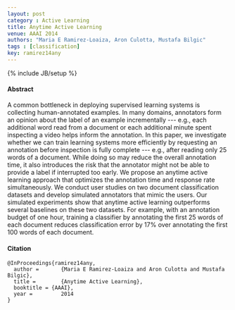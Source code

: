 ```yaml
---
layout: post
category : Active Learning
title: Anytime Active Learning
venue: AAAI 2014
authors: "Maria E Ramirez-Loaiza, Aron Culotta, Mustafa Bilgic"
tags : [classification]
key: ramirez14any
---
```

{% include JB/setup %}

#### Abstract

A common bottleneck in deploying supervised learning systems is collecting
human-annotated examples. In many domains, annotators form an opinion about
the label of an example incrementally --- e.g., each additional word read from
a document or each additional minute spent inspecting a video helps inform the
annotation.  In this paper, we investigate whether we can train learning
systems more efficiently by requesting an annotation before inspection is
fully complete --- e.g., after reading only 25 words of a document. While
doing so may reduce the overall annotation time, it also introduces the risk
that the annotator might not be able to provide a label if interrupted too
early. We propose an anytime active learning approach that optimizes the
annotation time and response rate simultaneously.  We conduct user studies on
two document classification datasets and develop simulated annotators that
mimic the users. Our simulated experiments show that anytime active learning
outperforms several baselines on these two datasets. For example, with an
annotation budget of one hour, training a classifier by annotating the first
25 words of each document reduces classification error by 17% over annotating
the first 100 words of each document.

#### Citation

    @InProceedings{ramirez14any,
      author =       {Maria E Ramirez-Loaiza and Aron Culotta and Mustafa Bilgic},
      title =        {Anytime Active Learning},
      booktitle = {AAAI},
      year =         2014
    }
